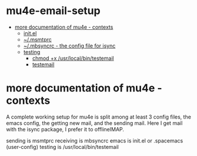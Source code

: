 # mu4e-email-setup

- [more documentation of mu4e - contexts](#sec-1)
  - [init.el](#sec-1-1)
  - [~/.msmtprc](#sec-1-2)
  - [~/.mbsyncrc   - the config file for isync](#sec-1-3)
  - [testing](#sec-1-4)
    - [chmod +x /usr/local/bin/testemail](#sec-1-4-1)
    - [testemail](#sec-1-4-2)

# more documentation of mu4e - contexts<a id="sec-1"></a>

A complete working setup for mu4e is split among at least 3 config files, the emacs config, the getting new mail, and the sending mail.  Here I get mail with the isync package, I prefer it to offlineIMAP.

sending is msmtprc 
receiving is mbsyncrc 
emacs is init.el or .spacemacs (user-config) 
testing is /usr/local/bin/testemail

